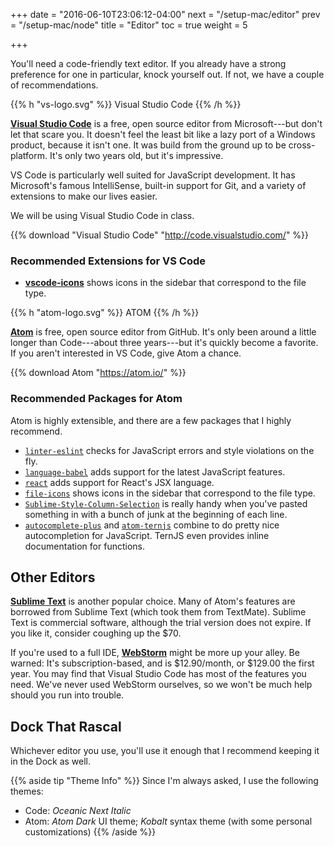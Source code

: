 +++
date = "2016-06-10T23:06:12-04:00"
next = "/setup-mac/editor"
prev = "/setup-mac/node"
title = "Editor"
toc = true
weight = 5

+++

You'll need a code-friendly text editor. If you already have a strong preference for one in particular, knock yourself out. If not, we have a couple of recommendations.

{{% h "vs-logo.svg" %}}
Visual Studio Code
{{% /h %}}

**[Visual Studio Code](http://code.visualstudio.com/)** is a free, open source editor from Microsoft---but don't let that scare you. It doesn't feel the least bit like a lazy port of a Windows product, because it isn't one. It was build from the ground up to be cross-platform. It's only two years old, but it's impressive.

VS Code is particularly well suited for JavaScript development. It has Microsoft's famous IntelliSense, built-in support for Git, and a variety of extensions to make our lives easier.

We will be using Visual Studio Code in class.

{{% download "Visual Studio Code" "http://code.visualstudio.com/" %}}

### Recommended Extensions for VS Code

* [**vscode-icons**](https://marketplace.visualstudio.com/items?itemName=robertohuertasm.vscode-icons) shows icons in the sidebar that correspond to the file type.

{{% h "atom-logo.svg" %}}
ATOM
{{% /h %}}

**[Atom](https://atom.io/)** is free, open source editor from GitHub. It's only been around a little longer than Code---about three years---but it's quickly become a favorite. If you aren't interested in VS Code, give Atom a chance.

{{% download Atom "https://atom.io/" %}}

### Recommended Packages for Atom

Atom is highly extensible, and there are a few packages that I highly recommend.

* [`linter-eslint`](https://atom.io/packages/linter-eslint) checks for JavaScript errors and style violations on the fly.
* [`language-babel`](https://atom.io/packages/language-babel) adds support for the latest JavaScript features.
* [`react`](https://atom.io/packages/react) adds support for React's JSX language.
* [`file-icons`](https://atom.io/packages/file-icons) shows icons in the sidebar that correspond to the file type.
* [`Sublime-Style-Column-Selection`](https://atom.io/packages/Sublime-Style-Column-Selection) is really handy when you've pasted something in with a bunch of junk at the beginning of each line.
* [`autocomplete-plus`](https://atom.io/packages/autocomplete-plus) and [`atom-ternjs`](https://atom.io/packages/atom-ternjs) combine to do pretty nice autocompletion for JavaScript. TernJS even provides inline documentation for functions.

## Other Editors

**[Sublime Text](https://www.sublimetext.com/)** is another popular choice. Many of Atom's features are borrowed from Sublime Text (which took them from TextMate). Sublime Text is commercial software, although the trial version does not expire. If you like it, consider coughing up the $70.

If you're used to a full IDE, **[WebStorm](http://www.jetbrains.com/webstorm/)** might be more up your alley. Be warned: It's subscription-based, and is $12.90/month, or $129.00 the first year. You may find that Visual Studio Code has most of the features you need. We've never used WebStorm ourselves, so we won't be much help should you run into trouble.

## Dock That Rascal

Whichever editor you use, you'll use it enough that I recommend keeping it in the Dock as well.

{{% aside tip "Theme Info" %}}
Since I'm always asked, I use the following themes:

* Code: _Oceanic Next Italic_
* Atom: _Atom Dark_ UI theme; _Kobalt_ syntax theme (with some personal customizations)
{{% /aside %}}

